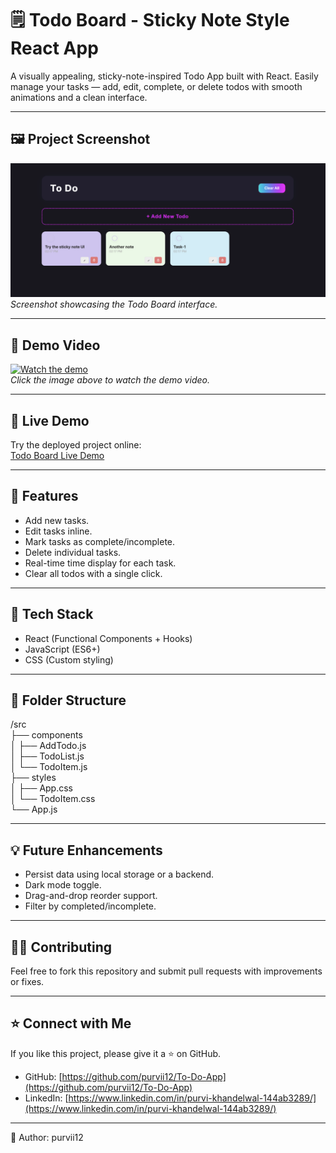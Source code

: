 # 🗒️ Todo Board - Sticky Note Style React App

A visually appealing, sticky-note-inspired Todo App built with React. Easily manage your tasks — add, edit, complete, or delete todos with smooth animations and a clean interface.

---

## 🖼 Project Screenshot

![Todo Board Screenshot](./To-do-app-screenshot.png)  
*Screenshot showcasing the Todo Board interface.*

---

## 🎥 Demo Video

[![Watch the demo](./assets/demo-thumbnail.jpg)](./assets/todo-board-demo.mp4)  
*Click the image above to watch the demo video.*

---

## 🚀 Live Demo

Try the deployed project online:  
[Todo Board Live Demo](https://to-do-app-ecru-alpha.vercel.app/)

---

## 🚀 Features

- Add new tasks.  
- Edit tasks inline.  
- Mark tasks as complete/incomplete.  
- Delete individual tasks.  
- Real-time time display for each task.  
- Clear all todos with a single click.  

---

## 🧰 Tech Stack

- React (Functional Components + Hooks)  
- JavaScript (ES6+)  
- CSS (Custom styling)  

---

## 📂 Folder Structure

/src <br>
├── components <br>
│ ├── AddTodo.js <br>
│ ├── TodoList.js <br>
│ └── TodoItem.js <br>
├── styles <br>
│ ├── App.css <br>
│ └── TodoItem.css <br>
└── App.js <br>


---

## 💡 Future Enhancements

- Persist data using local storage or a backend.  
- Dark mode toggle.  
- Drag-and-drop reorder support.  
- Filter by completed/incomplete.  

---

## 👩‍💻 Contributing

Feel free to fork this repository and submit pull requests with improvements or fixes.

---

## ⭐ Connect with Me

If you like this project, please give it a ⭐ on GitHub.

- GitHub: [https://github.com/purvii12/To-Do-App](https://github.com/purvii12/To-Do-App)  
- LinkedIn: [https://www.linkedin.com/in/purvi-khandelwal-144ab3289/](https://www.linkedin.com/in/purvi-khandelwal-144ab3289/)

---

🚀 Author: purvii12
